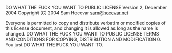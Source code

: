  DO WHAT THE FUCK YOU WANT TO PUBLIC LICENSE
Version 2, December 2004
Copyright (C) 2004 Sam Hocevar <sam@hocevar.net>

Everyone is permitted to copy and distribute verbatim or modified
copies of this license document, and changing it is allowed as long
as the name is changed.
DO WHAT THE FUCK YOU WANT TO PUBLIC LICENSE
TERMS AND CONDITIONS FOR COPYING, DISTRIBUTION AND MODIFICATION
0. You just DO WHAT THE FUCK YOU WANT TO. 
